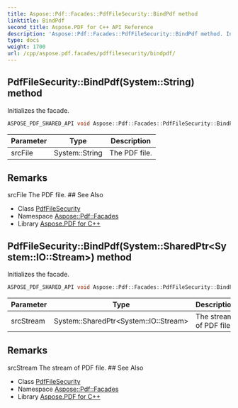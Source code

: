 ```yaml
---
title: Aspose::Pdf::Facades::PdfFileSecurity::BindPdf method
linktitle: BindPdf
second_title: Aspose.PDF for C++ API Reference
description: 'Aspose::Pdf::Facades::PdfFileSecurity::BindPdf method. Initializes the facade in C++.'
type: docs
weight: 1700
url: /cpp/aspose.pdf.facades/pdffilesecurity/bindpdf/
---
```

## PdfFileSecurity::BindPdf(System::String) method


Initializes the facade.

```cpp
ASPOSE_PDF_SHARED_API void Aspose::Pdf::Facades::PdfFileSecurity::BindPdf(System::String srcFile) override
```


| Parameter | Type | Description |
| --- | --- | --- |
| srcFile | System::String | The PDF file. |
## Remarks


<parameterlist kind="param">
  <parameteritem>
    <parameternamelist>
      <parametername>srcFile</parametername>
    </parameternamelist>
    <parameterdescription>
      <para>The PDF file.</para>
    </parameterdescription>
  </parameteritem>
</parameterlist>
## See Also

* Class [PdfFileSecurity](../)
* Namespace [Aspose::Pdf::Facades](../../)
* Library [Aspose.PDF for C++](../../../)
## PdfFileSecurity::BindPdf(System::SharedPtr\<System::IO::Stream\>) method


Initializes the facade.

```cpp
ASPOSE_PDF_SHARED_API void Aspose::Pdf::Facades::PdfFileSecurity::BindPdf(System::SharedPtr<System::IO::Stream> srcStream) override
```


| Parameter | Type | Description |
| --- | --- | --- |
| srcStream | System::SharedPtr\<System::IO::Stream\> | The stream of PDF file. |
## Remarks


<parameterlist kind="param">
  <parameteritem>
    <parameternamelist>
      <parametername>srcStream</parametername>
    </parameternamelist>
    <parameterdescription>
      <para>The stream of PDF file.</para>
    </parameterdescription>
  </parameteritem>
</parameterlist>
## See Also

* Class [PdfFileSecurity](../)
* Namespace [Aspose::Pdf::Facades](../../)
* Library [Aspose.PDF for C++](../../../)
